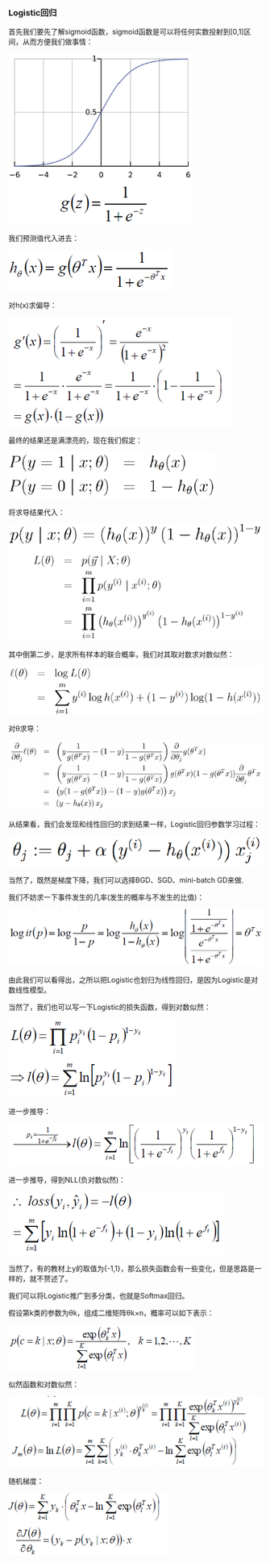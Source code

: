 ### Logistic回归

首先我们要先了解sigmoid函数，sigmoid函数是可以将任何实数投射到[0,1]区间，从而方便我们做事情：

![欧式距离](../images/../../images/log1)

我们预测值代入进去：

![欧式距离](../../images/log3)

对h(x)求偏导：

![欧式距离](../../images/log4)

最终的结果还是满漂亮的，现在我们假定：

![欧式距离](../../images/log5)

将求导结果代入：

![欧式距离](../../images/log6)

其中倒第二步，是求所有样本的联合概率，我们对其取对数求对数似然：

![欧式距离](../../images/log7)

对θ求导：

![欧式距离](../../images/log8)

从结果看，我们会发现和线性回归的求到结果一样，Logistic回归参数学习过程：

![欧式距离](../../images/log9)

当然了，既然是梯度下降，我们可以选择BGD、SGD、mini-batch GD来做.

我们不妨求一下事件发生的几率(发生的概率与不发生的比值)：

![欧式距离](../../images/log10)

由此我们可以看得出，之所以把Logistic也划归为线性回归，是因为Logistic是对数线性模型。

当然了，我们也可以写一下Logistic的损失函数，得到对数似然：

![欧式距离](../../images/log11)

进一步推导：

![欧式距离](../../images/log12)

进一步推导，得到NLL(负对数似然)：

![欧式距离](../../images/log13)

当然了，有的教材上y的取值为{-1,1}，那么损失函数会有一些变化，但是思路是一样的，就不赘述了。

我们可以将Logistic推广到多分类，也就是Softmax回归。

假设第k类的参数为θk，组成二维矩阵θk×n，概率可以如下表示：

![欧式距离](../../images/log14)

似然函数和对数似然：

![欧式距离](../../images/log15)

随机梯度：

![欧式距离](../../images/log16)




